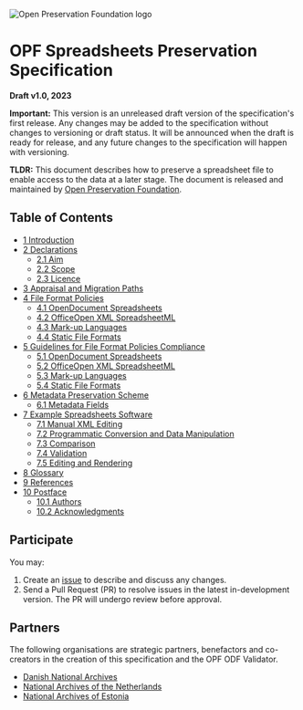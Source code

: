 ![Open Preservation Foundation logo](https://openpreservation.org/wp-content/uploads/2023/06/Untitled-design.png)

# OPF Spreadsheets Preservation Specification

**Draft v1.0, 2023**

**Important:** This version is an unreleased draft version of the specification's first release. Any changes may be added to the specification without changes to versioning or draft status. It will be announced when the draft is ready for release, and any future changes to the specification will happen with versioning.

**TLDR:** This document describes how to preserve a spreadsheet file to enable access to the data at a later stage. The document is released and maintained by [Open Preservation Foundation](https://openpreservation.org/).

## Table of Contents

* [1 Introduction](/Draft%v1.0/Specification.md#1-introduction)
* [2 Declarations](/Draft%v1.0/Specification.md#2-declarations)
    * [2.1 Aim](/Draft%v1.0/Specification.md#21-aim)
    * [2.2 Scope](/Draft%v1.0/Specification.md#22-scope)
    * [2.3 Licence](/Draft%v1.0/Specification.md#23-licence)
* [3 Appraisal and Migration Paths](/Draft%v1.0/Specification.md#3-appraisal-and-migration-paths)
* [4 File Format Policies](/Draft%v1.0/Specification.md#4-file-format-policies)
    * [4.1 OpenDocument Spreadsheets](/Draft%v1.0/Specification.md#41-opendocument-spreadsheets)
    * [4.2 OfficeOpen XML SpreadsheetML](/Draft%v1.0/Specification.md#42-office-open-xml-spreadsheetml)
    * [4.3 Mark-up Languages](/Draft%v1.0/Specification.md#43-mark-up-languages)
    * [4.4 Static File Formats](/Draft%v1.0/Specification.md#44-static-file-formats)
* [5 Guidelines for File Format Policies Compliance](/Draft%v1.0/Specification.md#5-guidelines-for-file-format-policies-compliance)
    * [5.1 OpenDocument Spreadsheets](/Draft%v1.0/Specification.md#51-opendocument-spreadsheets)
    * [5.2 OfficeOpen XML SpreadsheetML](/Draft%v1.0/Specification.md#52-office-open-xml-spreadsheetml)
    * [5.3 Mark-up Languages](/Draft%v1.0/Specification.md#53-mark-up-languages)
    * [5.4 Static File Formats](/Draft%v1.0/Specification.md#54-static-file-formats)
* [6 Metadata Preservation Scheme](/Draft%v1.0/Specification.md#6-metadata-preservation-scheme)
    * [6.1 Metadata Fields](/Draft%v1.0/Specification.md#61-metadata-fields)
* [7 Example Spreadsheets Software](/Draft%v1.0/Specification.md#7-example-spreadsheets-software)
    * [7.1 Manual XML Editing](/Draft%v1.0/Specification.md#71-manual-xml-editing)
    * [7.2 Programmatic Conversion and Data Manipulation](/Draft%v1.0/Specification.md#72-programmatic-conversion-and-data-manipulation)
    * [7.3 Comparison](/Draft%v1.0/Specification.md#73-comparison)
    * [7.4 Validation](/Draft%v1.0/Specification.md#74-validation)
    * [7.5 Editing and Rendering](/Draft%v1.0/Specification.md#75-editing-and-rendering)
* [8 Glossary](/Draft%v1.0/Specification.md#8-glossary)
* [9 References](/Draft%v1.0/Specification.md#9-references)
* [10 Postface](/Draft%v1.0/Specification.md#10-postface)
    * [10.1 Authors](/Draft%v1.0/Specification.md#101-authors)
    * [10.2 Acknowledgments](/Draft%v1.0/Specification.md#102-acknowledgments)

## Participate

You may:
1. Create an [issue](https://github.com/Asbjoedt/Spreadsheets-Preservation-Specification/issues) to describe and discuss any changes.
2. Send a Pull Request (PR) to resolve issues in the latest in-development version. The PR will undergo review before approval.


## Partners
The following organisations are strategic partners, benefactors and co-creators in the creation of this specification and the OPF ODF Validator.

* [Danish National Archives](https://en.rigsarkivet.dk/)
* [National Archives of the Netherlands](https://www.nationaalarchief.nl/en)
* [National Archives of Estonia](https://www.ra.ee/en/)
